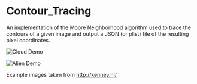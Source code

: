 Contour_Tracing
===============

An implementation of the Moore Neighborhood algorithm used to trace the contours of a given image and output a JSON (or plist) file of the resulting pixel coordinates.

![Cloud Demo](http://i.imgur.com/vsH4XQQ.png?raw=true)

![Alien Demo](http://i.imgur.com/KU0g7d5.png?raw=true)

Example images taken from http://kenney.nl/
